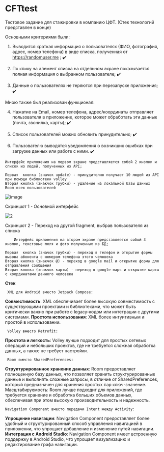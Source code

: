 # CFTtest

Тестовое задание для стажировки в компанию ЦФТ. (Стек технологий представлен в конце)

Основными критериями были:
  
  1. Выводится краткая информация о пользователях (ФИО, фотография, адрес, номер
телефона) в виде списка, полученная от https://randomuser.me ; :heavy_check_mark:
  
  2. По клику на элемент списка на отдельном экране показывается полная информация о
выбранном пользователе; :heavy_check_mark:
  
  3. Данные о пользователях не теряются при перезапуске приложения; :heavy_check_mark:

Мною также был реализован функционал:
  
  4. Нажатие на Email, номер телефона, адрес/координаты отправляет пользователя в
приложение, которое может обработать эти данные (почта, звонилка, карты); :heavy_check_mark:
  
  5. Список пользователей можно обновить принудительно; :heavy_check_mark:
  
  6. Пользователю выводятся уведомления о возникших ошибках при загрузке данных или
работе с ними. :heavy_check_mark:
  
    
    Интерфейс приложения на первом экране представляется собой 2 кнопки и список из людей, полученных из API;

 	Первая  кнопка (значок update) - принудително получает 10 людей из API при помощи библиотеки volley
 	Вторая кнопка (знакчок трубки) - удаление из локальной базы данных Room всех пользователей
 


![image](https://github.com/user-attachments/assets/9a2539f1-d9f6-4f2b-90c1-b20b3faaf79b)
  
  Скриншот 1 - Основной интерфейс

  ![2](https://github.com/user-attachments/assets/65dd9936-4585-4dea-af9c-94310dde3c9c)
  
  Скриншот 2 - Переход на другой fragment, выбрав пользователя из списка 

   		Интерфейс приложения на втором экране представляется собой 3 кнопки, текстовые поля и фото полученных из БД;

 	Первая  кнопка (значок трубки) - переход в телефон и открытие формы вызова абонента с номером телефона этого человека
 	Вторая кнопка (знакчок @) - переход в google mail и открытие формы для отправления сообщения
  	Вторая кнопка (знакчок карты) - переход в google maps и открытие карты с координатами данного человека  
   
   **Стек** 
   
     
     XML для Android вместо Jetpack Compose:

**Совместимость**: XML обеспечивает более высокую совместимость с существующими проектами и библиотеками, что может быть критически важно при работе с legacy-кодом или интеграции с другими системами.
**Простота использования**: XML более интуитивным и простой в использовании.
     
     Volley вместо Retrofit:

**Простота и легкость**: Volley лучше подходит для простых сетевых операций и небольших проектов, где не требуется сложная обработка данных, а также не требует настройки.
   
     Room вместо SharedPreferences:

**Структурированное хранение данных**: Room предоставляет полноценную базу данных, что позволяет хранить структурированные данные и выполнять сложные запросы, в отличие от SharedPreferences, который предназначен для хранения простых пар ключ-значение.
Масштабируемость: Room лучше подходит для приложений, где требуется хранение и обработка больших объемов данных, обеспечивая при этом высокую производительность и надежность.
   
    Navigation Component вместо передачи Intent между Activity:

**Упрощение навигации**: Navigation Component предоставляет более удобный и структурированный способ управления навигацией в приложении, что упрощает добавление и изменение путей навигации.
**Интеграция с Android Studio**: Navigation Component имеет встроенную поддержку в Android Studio, что упрощает визуализацию и редактирование графа навигации.

